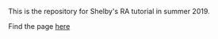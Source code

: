 This is the repository for Shelby's RA tutorial in summer 2019.

Find the page [here](https://shelbybachman.github.io/RA-tutorial-2019/)
